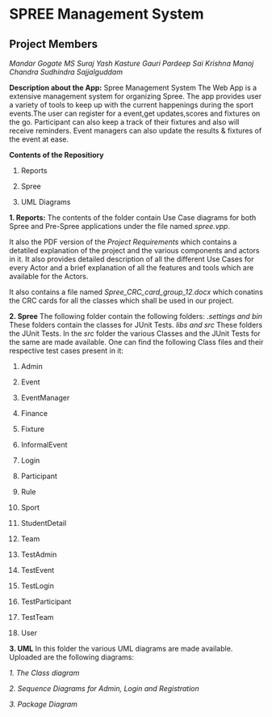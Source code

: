 **SPREE Management System**
==========================
Project Members
---------------
*Mandar Gogate*
*MS Suraj*
*Yash Kasture*
*Gauri Pardeep*
*Sai Krishna*
*Manoj Chandra*
*Sudhindra Sajjalguddam*

**Description about the App:**
Spree Management System The Web App is a extensive management system for organizing Spree. The app provides user a variety of tools to keep up with the current happenings during the sport events.The user can register for a event,get updates,scores and fixtures on the go. Participant can also keep a track of their fixtures and also will receive reminders. Event managers can also update the results & fixtures of the event at ease.


**Contents of the Repositiory**

1. Reports

2. Spree

3. UML Diagrams

**1. Reports:**
The contents of the folder contain Use Case diagrams for both Spree and Pre-Spree applications under the file named *spree.vpp*.

It also the PDF version of the *Project Requirements* which contains a detatiled explanation of the project and the various components and actors in it. It also provides detailed description of all the different Use Cases for every Actor and a brief explanation of all the features and tools which are available for the Actors.

It also contains a file named *Spree_CRC_card_group_12.docx* which conatins the CRC cards for all the classes which shall be used in our project.

**2. Spree**
The following folder contain the following folders:
*.settings and bin*
These folders contain the classes for JUnit Tests.
*libs and src*
These folders the JUnit Tests.
In the *src* folder the various Classes and the JUnit Tests for the same are made available.
One can find the following Class files and their respective test cases present in it:

1. Admin

2. Event

3. EventManager

4. Finance

5. Fixture

6. InformalEvent

7. Login

8. Participant

9. Rule

10. Sport

11. StudentDetail

12. Team

13. TestAdmin

14. TestEvent

15. TestLogin

16. TestParticipant

17. TestTeam

18. User

**3. UML**
In this folder the various UML diagrams are made available. Uploaded are the following diagrams:

*1. The Class diagram*

*2. Sequence Diagrams for Admin, Login and Registration*

*3. Package Diagram*

